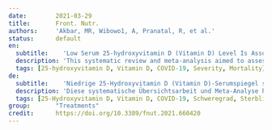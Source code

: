 ```yaml
---
date:        2021-03-29
title:       Front. Nutr.
authors:     'Akbar, MR, Wibowo1, A, Pranatal, R, et al.'
status:      default
en:
  subtitle:    'Low Serum 25-hydroxyvitamin D (Vitamin D) Level Is Associated With Susceptibility to COVID-19, Severity, and Mortality: A Systematic Review and Meta-Analysis'
  description: 'This systematic review and meta-analysis aimed to assess whether low serum 25-hydroxyvitamin D (25-OHD) level is associated with susceptibility to COVID-19, severity, and mortality related to COVID-19. Systematic literature searches of PubMed, Scopus, and Embase database up until 9 December 2020. We include published observational prospective and retrospective studies with information on 25-OHD that reported main/secondary outcome. Low serum 25-OHD refers to participants with serum 25-OHD level below a cut-off point ranging from 20 to 30 ng/mL. Other cut-off values were excluded to reduce heterogeneity. The main outcome was mortality defined as non-survivor/death. The secondary outcome was susceptibility and severe COVID-19. There were 14 studies comprising of 999,179 participants. Low serum 25-OHD was associated with higher rate of COVID-19 infection compared to the control group. Higher rate of severe COVID-19 was observed in patients with low serum 25-OHD. Low serum 25-OHD was associated with higher mortality. Meta-regression analysis showed that the association between low serum 25-OHD and mortality was affected by male gender, diabetes. Low serum 25-OHD level was associated with COVID-19 infection, severe presentation, and mortality.'
  tags: [25-hydroxyvitamin D, Vitamin D, COVID-19, Severity, Mortality]
de: 
  subtitle:    'Niedrige 25-Hydroxyvitamin D (Vitamin D)-Serumspiegel sind mit der Anfälligkeit für COVID-19, dem Schweregrad und der Sterblichkeit verbunden: Eine systematische Überprüfung und Meta-Analyse'
  description: 'Diese systematische Übersichtsarbeit und Meta-Analyse hatte das Ziel zu beurteilen, ob ein niedriger Serumspiegel von 25-Hydroxyvitamin D (25-OHD) mit der Anfälligkeit für COVID-19, dem Schweregrad und der Sterblichkeit im Zusammenhang mit COVID-19 verbunden ist. Die systematische Literatursuche erfolgte in den Datenbanken PubMed, Scopus und Embase bis zum 9. Dezember 2020. Wir schließen veröffentlichte prospektive und retrospektive Beobachtungsstudien mit Informationen über 25-OHD ein, die über Haupt-/Sekundärergebnisse berichten. Der Begriff "niedriger 25-OHD-Serumspiegel" bezieht sich auf Teilnehmer mit einem 25-OHD-Serumspiegel unter einem Grenzwert zwischen 20 und 30 ng/ml. Andere Cut-off-Werte wurden ausgeschlossen, um die Heterogenität zu verringern. Das Hauptergebnis war die Sterblichkeit, definiert als Nicht-Überlebender/Tod. Der sekundäre Endpunkt war die Anfälligkeit und schwere COVID-19. Einbezogen waren 14 Studien mit insgesamt 999 179 Teilnehmern. Ein niedriger 25-OHD-Serumspiegel war im Vergleich zur Kontrollgruppe mit einer höheren Rate an COVID-19-Infektionen verbunden. Eine höhere Rate an schweren COVID-19-Infektionen wurde bei Patienten mit niedrigem Serum 25-OHD beobachtet. Niedriges Serum 25-OHD war mit einer höheren Sterblichkeit verbunden. Die Meta-Regressionsanalyse zeigte, dass der Zusammenhang zwischen niedrigem Serum-25-OHD-Spiegel und Mortalität durch das männliche Geschlecht und Diabetes beeinflusst wurde. Ein niedriger 25-OHD-Serumspiegel war mit einer COVID-19-Infektion, einer schweren Verlaufsform und der Sterblichkeit verbunden.'
  tags: [25-Hydroxyvitamin D, Vitamin D, COVID-19, Schweregrad, Sterblichkeit]
group:       "Treatments"
credit:      https://doi.org/10.3389/fnut.2021.660420
---
```

